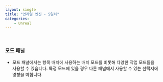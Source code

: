 ```yaml
---
layout: single
title: "언리얼 엔진 - 5일차"
categories:
    - Unreal
---
```


<br>

### 모드 패널
- 모드 패널에서는 항목 배치에 사용하는 배치 모드를 비롯해 다양한 작업 모드들을 사용할 수 있습니다. 특정 모드에 있을 경우 다른 패널에서 사용할 수 있는 선택지에 영향을 미칩니다.

<br>

